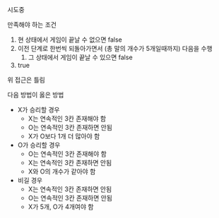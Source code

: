 시도중

만족해야 하는 조건
1. 현 상태에서 게임이 끝날 수 없으면 false
2. 이전 단계로 한번씩 되돌아가면서 (총 말의 개수가 5개일때까지) 다음을 수행
    1. 그 상태에서 게임이 끝날 수 있으면 false
3. true

위 접근은 틀림

다음 방법이 옳은 방법

- X가 승리할 경우
    - X는 연속적인 3칸 존재해야 함
    - O는 연속적인 3칸 존재하면 안됨
    - X가 O보다 1개 더 많아야 함
- O가 승리할 경우
    - O는 연속적인 3칸 존재해야 함
    - X는 연속적인 3칸 존재하면 안됨
    - X와 O의 개수가 같아야 함
- 비길 경우
    - X는 연속적인 3칸 존재하면 안됨
    - O는 연속적인 3칸 존재하면 안됨
    - X가 5개, O가 4개여야 함    
